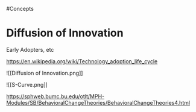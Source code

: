 #Concepts 
# Diffusion of Innovation

Early Adopters, etc

https://en.wikipedia.org/wiki/Technology_adoption_life_cycle


![[Diffusion of Innovation.png]]



![[S-Curve.png]]


https://sphweb.bumc.bu.edu/otlt/MPH-Modules/SB/BehavioralChangeTheories/BehavioralChangeTheories4.html